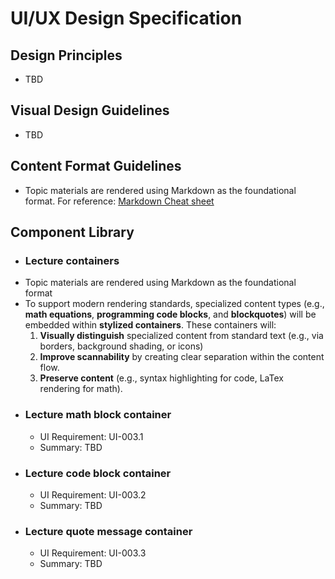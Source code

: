 # UI/UX Design Specification
## Design Principles
- TBD
## Visual Design Guidelines
- TBD
## Content Format Guidelines
- Topic materials are rendered using Markdown as the foundational format. For reference: [Markdown Cheat sheet](https://www.markdownguide.org/basic-syntax/)
## Component Library
- ### Lecture containers
- Topic materials are rendered using Markdown as the foundational format
- To support modern rendering standards, specialized content types (e.g., **math equations**, **programming code blocks**, and **blockquotes**) will be embedded within **stylized containers**. These containers will:
  1. **Visually distinguish** specialized content from standard text (e.g., via borders, background shading, or icons)
  2. **Improve scannability** by creating clear separation within the content flow.
  3. **Preserve content** (e.g., syntax highlighting for code, LaTex rendering for math).
- ### Lecture math block container
  - UI Requirement: UI-003.1
  - Summary: TBD
- ### Lecture code block container
  - UI Requirement: UI-003.2
  - Summary: TBD
- ### Lecture quote message container
  - UI Requirement: UI-003.3
  - Summary: TBD    
## 
